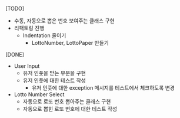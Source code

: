 [TODO]
- 수동, 자동으로 뽑은 번호 보여주는 클래스 구현
- 리팩토링 진행
  - Indentation 줄이기
    - LottoNumber, LottoPaper 만들기

[DONE]
- User Input
  - 유저 인풋을 받는 부분을 구현
  - 유저 인풋에 대한 테스트 작성
    - 유저 인풋에 대한 exception 메시지를 테스트에서 체크하도록 변경
- Lotto Number Select
  - 자동으로 로또 번호 뽑아주는 클래스 구현
  - 자동으로 뽑힌 로또 번호에 대한 테스트 작성